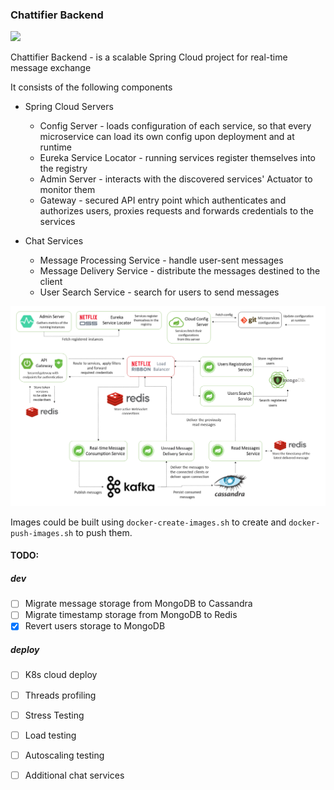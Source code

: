 <h3>Chattifier Backend</h3>
<img src="https://travis-ci.com/bytestreme/chattifier-backend.svg?token=spRRcQKowAe4Cq6N3trv&branch=master">


Chattifier Backend - is a scalable Spring Cloud project for real-time message exchange

It consists of the following components

* Spring Cloud Servers
  - Config Server - loads configuration of each service, so that every microservice can load its own config upon deployment and at runtime
  - Eureka Service Locator - running services register themselves into the registry
  - Admin Server - interacts with the discovered services' Actuator to monitor them
  - Gateway - secured API entry point which authenticates and authorizes users, proxies requests and forwards credentials to the services 
 
* Chat Services
  - Message Processing Service - handle user-sent messages
  - Message Delivery Service - distribute the messages destined to the client
  - User Search Service - search for users to send messages

<img src="/img/scheme.png" />

Images could be built using `docker-create-images.sh` to create and `docker-push-images.sh` to push them.

<h4>TODO:</h4>

<h5>dev</h5>

- [ ] Migrate message storage from MongoDB to Cassandra
- [ ] Migrate timestamp storage from MongoDB to Redis
- [x] Revert users storage to MongoDB

<h5>deploy</h5>

- [ ] K8s cloud deploy
- [ ] Threads profiling 
- [ ] Stress Testing
- [ ] Load testing
- [ ] Autoscaling testing
- [ ] Additional chat services

